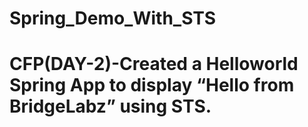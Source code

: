 # Spring_Demo_With_STS
# CFP(DAY-2)-Created a Helloworld Spring App to display “Hello from BridgeLabz” using STS.
